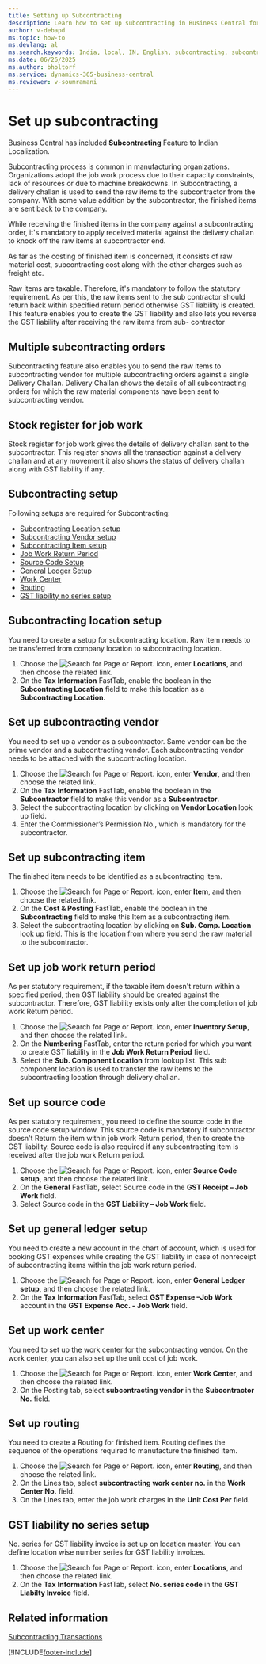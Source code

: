 ```yaml
---
title: Setting up Subcontracting
description: Learn how to set up subcontracting in Business Central for India.
author: v-debapd
ms.topic: how-to
ms.devlang: al
ms.search.keywords: India, local, IN, English, subcontracting, subcontracting orders, job work, source code, routing, work center
ms.date: 06/26/2025
ms.author: bholtorf
ms.service: dynamics-365-business-central
ms.reviewer: v-soumramani
---
```


# Set up subcontracting

Business Central has included **Subcontracting** Feature to Indian Localization.

Subcontracting process is common in manufacturing organizations. Organizations adopt the job work process due to their capacity constraints, lack of resources or due to machine breakdowns. In Subcontracting, a delivery challan is used to send the raw items to the subcontractor from the company. With some value addition by the subcontractor, the finished items are sent back to the company.

While receiving the finished items in the company against a subcontracting order, it's mandatory to apply received material against the delivery challan to knock off the raw items at subcontractor end.

As far as the costing of finished item is concerned, it consists of raw material cost, subcontracting cost along with the other charges such as freight etc.

Raw items are taxable. Therefore, it's mandatory to follow the statutory requirement. As per this, the raw items sent to the sub contractor should return back within specified return period otherwise GST liability is created. This feature enables you to create the GST liability and also lets you reverse the GST liability after receiving the raw items from sub- contractor

## Multiple subcontracting orders

Subcontracting feature also enables you to send the raw items to subcontracting vendor for multiple subcontracting orders against a single Delivery Challan. Delivery Challan shows the details of all subcontracting orders for which the raw material components have been sent to subcontracting vendor.

## Stock register for job work

Stock register for job work gives the details of delivery challan sent to the subcontractor. This register shows all the transaction against a delivery challan and at any movement it also shows the status of delivery challan along with GST liability if any.

## Subcontracting setup

Following setups are required for Subcontracting:

- [Subcontracting Location setup](subcontracting-001-basic-setup.md#subcontracting-location-setup)
- [Subcontracting Vendor setup](subcontracting-001-basic-setup.md#set-up-subcontracting-vendor)
- [Subcontracting Item setup](subcontracting-001-basic-setup.md#set-up-subcontracting-item)
- [Job Work Return Period](subcontracting-001-basic-setup.md#set-up-job-work-return-period)
- [Source Code Setup](subcontracting-001-basic-setup.md#set-up-source-code)
- [General Ledger Setup](subcontracting-001-basic-setup.md#set-up-general-ledger-setup)
- [Work Center](subcontracting-001-basic-setup.md#set-up-work-center)
- [Routing](subcontracting-001-basic-setup.md#set-up-routing)
- [GST liability no series setup](subcontracting-001-basic-setup.md#gst-liability-no-series-setup)

## Subcontracting location setup

You need to create a setup for subcontracting location. Raw item needs to be transferred from company location to subcontracting location.

1. Choose the ![Search for Page or Report.](image/search_small.png "Search for Page or Report icon") icon, enter **Locations**, and then choose the related link.
1. On the **Tax Information** FastTab, enable the boolean in the **Subcontracting Location** field to make this location as a **Subcontracting Location**.

## Set up subcontracting vendor

You need to set up a vendor as a subcontractor. Same vendor can be the prime vendor and a subcontracting vendor. Each subcontracting vendor needs to be attached with the subcontracting location.

1. Choose the ![Search for Page or Report.](image/search_small.png "Search for Page or Report icon") icon, enter **Vendor**, and then choose the related link.
1. On the **Tax Information** FastTab, enable the boolean in the **Subcontractor** field to make this vendor as a **Subcontractor**.
1. Select the subcontracting location by clicking on **Vendor Location** look up field. 
1. Enter the Commissioner’s Permission No., which is mandatory for the subcontractor. 

## Set up subcontracting item

The finished item needs to be identified as a subcontracting item.

1. Choose the ![Search for Page or Report.](image/search_small.png "Search for Page or Report icon") icon, enter **Item**, and then choose the related link.
1. On the **Cost & Posting** FastTab, enable the boolean in the **Subcontracting** field to make this Item as a subcontracting item.
1. Select the subcontracting location by clicking on **Sub. Comp. Location** look up field. This is the location from where you send the raw material to the subcontractor.

## Set up job work return period

As per statutory requirement, if the taxable item doesn't return within a specified period, then GST liability should be created against the subcontractor. Therefore, GST liability exists only after the completion of job work Return period. 

1. Choose the ![Search for Page or Report.](image/search_small.png "Search for Page or Report icon") icon, enter **Inventory Setup**, and then choose the related link.
1. On the **Numbering** FastTab, enter the return period for which you want to create GST liability in the **Job Work Return Period** field.
1. Select the **Sub. Component Location** from lookup list. This sub component location is used to transfer the raw items to the subcontracting location through delivery challan.

## Set up source code

As per statutory requirement, you need to define the source code in the source code setup window. This source code is mandatory if subcontractor doesn't Return the item within job work Return period, then to create the GST liability. Source code is also required if any subcontracting item is received after the job work Return period.

1. Choose the ![Search for Page or Report.](image/search_small.png "Search for Page or Report icon") icon, enter **Source Code setup**, and then choose the related link.
1. On the **General** FastTab, select Source code in the **GST Receipt – Job Work** field. 
1. Select Source code in the **GST Liability – Job Work** field.

## Set up general ledger setup

You need to create a new account in the chart of account, which is used for booking GST expenses while creating the GST liability in case of nonreceipt of subcontracting items within the job work return period.

1. Choose the ![Search for Page or Report.](image/search_small.png "Search for Page or Report icon") icon, enter **General Ledger setup**, and then choose the related link.
1. On the **Tax Information** FastTab, select **GST Expense –Job Work** account in the **GST Expense Acc. - Job Work** field.

## Set up work center

You need to set up the work center for the subcontracting vendor. On the work center, you can also set up the unit cost of job work.

1. Choose the ![Search for Page or Report.](image/search_small.png "Search for Page or Report icon") icon, enter **Work Center**, and then choose the related link.
1. On the Posting tab, select **subcontracting vendor** in the **Subcontractor No.** field.

## Set up routing

You need to create a Routing for finished item. Routing defines the sequence of the operations required to manufacture the finished item.

1. Choose the ![Search for Page or Report.](image/search_small.png "Search for Page or Report icon") icon, enter **Routing**, and then choose the related link.
1. On the Lines tab, select **subcontracting work center no.** in the **Work Center No.** field. 
1. On the  Lines tab, enter the job work charges in the **Unit Cost Per** field.

## GST liability no series setup

No. series for GST liability invoice is set up on location master. You can define location wise number series for GST liability invoices.

1. Choose the ![Search for Page or Report.](image/search_small.png "Search for Page or Report icon") icon, enter **Locations**, and then choose the related link.
1. On the **Tax Information** FastTab, select **No. series code** in the **GST Liabilty Invoice** field.

## Related information

[Subcontracting Transactions](Subcontracting-Transactions.md)

[!INCLUDE[footer-include](../../includes/footer-banner.md)]
